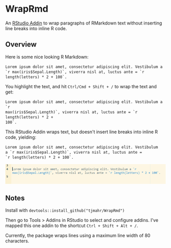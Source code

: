 # WrapRmd

An [RStudio Addin](https://rstudio.github.io/rstudioaddins/) to wrap paragraphs
of RMarkdown text without inserting line breaks into inline R code.

## Overview

Here is some nice looking R Markdown:

```
Lorem ipsum dolor sit amet, consectetur adipiscing elit. Vestibulum a `r max(iris$Sepal.Length)`, viverra nisl at, luctus ante = `r length(letters) * 2 + 100`.
```

You highlight the text, and hit `Ctrl/Cmd + Shift + /` to wrap the text and get:

```
Lorem ipsum dolor sit amet, consectetur adipiscing elit. Vestibulum a `r
max(iris$Sepal.Length)`, viverra nisl at, luctus ante = `r length(letters) * 2 +
100`.
```

This RStudio Addin wraps text, but doesn't insert line breaks into inline R
code, yielding:

```
Lorem ipsum dolor sit amet, consectetur adipiscing elit. Vestibulum
a `r max(iris$Sepal.Length)`, viverra nisl at, luctus ante =
`r length(letters) * 2 + 100`.
```

![An animation of the above](demo.gif)


## Notes

Install with `devtools::install_github("tjmahr/WrapRmd")`

Then go to Tools > Addins in RStudio to select and configure addins. I've mapped 
this one addin to the shortcut `Ctrl + Shift + Alt + /`.

Currently, the package wraps lines using a maximum line width of 80 characters.
